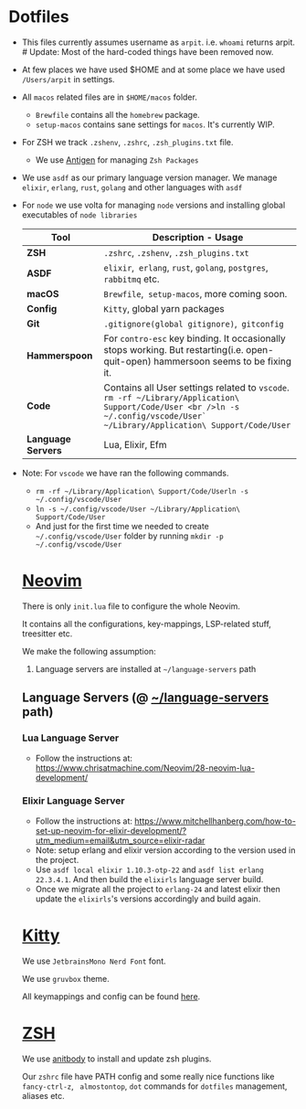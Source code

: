 # Dotfiles

* This files currently assumes username as `arpit`. i.e. `whoami` returns arpit. # Update: Most of the hard-coded things have been removed now.
  
* At few places we have used $HOME and at some place we have used `/Users/arpit` in settings. 
  
* All `macos` related files are in `$HOME/macos` folder.

  * `Brewfile` contains all the `homebrew` package.
  * `setup-macos` contains sane settings for `macos`. It's currently WIP.

* For ZSH we track `.zshenv`, `.zshrc`, `.zsh_plugins.txt` file.
  
  * We use [Antigen](https://github.com/zsh-users/antigen) for managing `Zsh Packages`
  
* We use `asdf` as our primary language version manager. 
  We manage `elixir`, `erlang`, `rust`, `golang` and other languages with `asdf`

* For `node` we use volta for managing `node` versions and installing global executables of `node libraries`

  | Tool        | Description - Usage                                          |
  | ----------- | ------------------------------------------------------------ |
  | **ZSH**     | `.zshrc`, `.zshenv`, `.zsh_plugins.txt`                   |
  | **ASDF**    | `elixir`,` erlang`, `rust`, `golang`, `postgres`, `rabbitmq`  etc. |
  | **macOS** | `Brewfile`,` setup-macos`, more coming soon.                 |
  | **Config**  | `Kitty`, global yarn packages                                |
  | **Git**     | `.gitignore(global gitignore)`,` gitconfig`                  |
  | **Hammerspoon** | For `contro-esc` key binding. It occasionally stops working. But restarting(i.e. open-quit-open) hammersoon seems to be fixing it. |
  | **Code**    | Contains all User settings related to `vscode`. ```rm -rf ~/Library/Application\ Support/Code/User <br />ln -s ~/.config/vscode/User` ~/Library/Application\ Support/Code/User``` |
  | **Language Servers** | Lua, Elixir, Efm |

* Note: For `vscode` we have ran the following commands.

  * `rm -rf ~/Library/Application\ Support/Code/Userln -s ~/.config/vscode/User`
  * `ln -s ~/.config/vscode/User ~/Library/Application\ Support/Code/User`
  * And just for the first time we needed to create `~/.config/vscode/User` folder by running `mkdir -p ~/.config/vscode/User`

  # [Neovim](https://github.com/collegeimprovements/dotfiles/tree/master/.config/nvim)

  There is only `init.lua` file to configure the whole Neovim. 

  It contains all the configurations, key-mappings, LSP-related stuff, treesitter etc.

  We make the following assumption:

  1. Language servers are installed at `~/language-servers` path

  

  ## Language Servers (@ <u>~/language-servers</u> path)

  ### Lua Language Server

  * Follow the instructions at: https://www.chrisatmachine.com/Neovim/28-neovim-lua-development/ 

  ### Elixir Language Server 

  * Follow the instructions at: https://www.mitchellhanberg.com/how-to-set-up-neovim-for-elixir-development/?utm_medium=email&utm_source=elixir-radar 
  * Note: setup erlang and elixir version according to the version used in the project. 
  * Use `asdf local elixir 1.10.3-otp-22` and `asdf list erlang 22.3.4.1`. And then build the `elixirls` language server build.
  * Once we migrate all the project to `erlang-24` and latest elixir then update the `elixirls`'s  versions accordingly and build again. 

  

  # [Kitty](https://github.com/collegeimprovements/dotfiles/tree/master/.config/kitty)

  We use `JetbrainsMono Nerd Font` font.

  We use `gruvbox` theme.

  All keymappings and config can be found [here](https://github.com/collegeimprovements/dotfiles/blob/master/.config/kitty/custom-kitty.conf).

  

  # [ZSH](https://github.com/collegeimprovements/dotfiles/blob/master/.zshrc)

  We use [anitbody](https://getantibody.github.io/) to install and update zsh plugins. 

  Our `zshrc` file have PATH config and some really nice functions like `fancy-ctrl-z`, ` almostontop`, `dot` commands for `dotfiles` management, aliases  etc.

  

  

  
